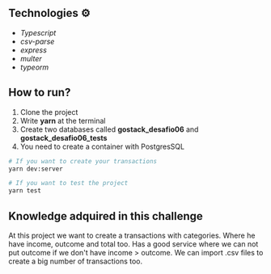 
## Technologies ⚙️
* _Typescript_
* _csv-parse_
* _express_
* _multer_
* _typeorm_

## How to run?
1. Clone the project
1. Write **yarn** at the terminal
1. Create two databases called **gostack_desafio06** and **gostack_desafio06_tests**
1. You need to create a container with PostgresSQL

```bash
# If you want to create your transactions
yarn dev:server

# If you want to test the project
yarn test

```

## Knowledge adquired in this challenge
At this project we want to create a transactions with categories. Where he have income, outcome and total too.
Has a good service where we can not put outcome if we don't have income > outcome.
We can import .csv files to create a big number of transactions too.

